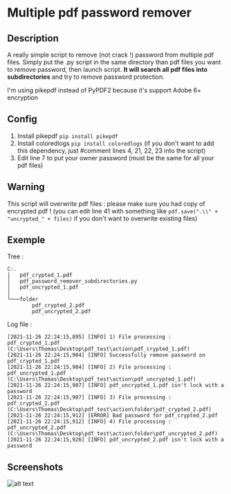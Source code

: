 # Multiple pdf password remover

## Description
A really simple script to remove (not crack !) password from multiple pdf files.
Simply put the .py script in the same directory than pdf files you want to remove password, then launch script.
**It will search all pdf files into subdirectories** and try to remove password protection.

I'm using pikepdf instead of PyPDF2 because it's support Adobe 6+ encryption

## Config
1) Install pikepdf `pip install pikepdf`
2) Install coloredlogs `pip install coloredlogs` (if you don't want to add this dependency, just #comment lines 4, 21, 22, 23 into the script)
3) Edit line 7 to put your owner password (must be the same for all your pdf files)

## Warning
This script will overwrite pdf files : please make sure you had copy of encrypted pdf ! (you can edit line 41 with something like `pdf.save(".\\" + "uncrypted_" + files)` if you don't want to overwrite existing files)

## Exemple
Tree :
```
C:.
│   pdf_crypted_1.pdf
│   pdf_password_remover_subdirectories.py
│   pdf_uncrypted_1.pdf
│
└───folder
        pdf_crypted_2.pdf
        pdf_uncrypted_2.pdf
```

Log file :
```
[2021-11-26 22:24:15,895] [INFO] 1) File processing : pdf_crypted_1.pdf (C:\Users\Thomas\Desktop\pdf_test\action\pdf_crypted_1.pdf)
[2021-11-26 22:24:15,904] [INFO] Successfully remove password on pdf_crypted_1.pdf
[2021-11-26 22:24:15,904] [INFO] 2) File processing : pdf_uncrypted_1.pdf (C:\Users\Thomas\Desktop\pdf_test\action\pdf_uncrypted_1.pdf)
[2021-11-26 22:24:15,907] [INFO] pdf_uncrypted_1.pdf isn't lock with a password
[2021-11-26 22:24:15,907] [INFO] 3) File processing : pdf_crypted_2.pdf (C:\Users\Thomas\Desktop\pdf_test\action\folder\pdf_crypted_2.pdf)
[2021-11-26 22:24:15,912] [ERROR] Bad password for pdf_crypted_2.pdf
[2021-11-26 22:24:15,912] [INFO] 4) File processing : pdf_uncrypted_2.pdf (C:\Users\Thomas\Desktop\pdf_test\action\folder\pdf_uncrypted_2.pdf)
[2021-11-26 22:24:15,926] [INFO] pdf_uncrypted_2.pdf isn't lock with a password
```

## Screenshots
![alt text](https://github.com/thomasdelorge/multiple-pdf-password-remover/blob/main/screenshot.png?raw=true "python console screenshot")
